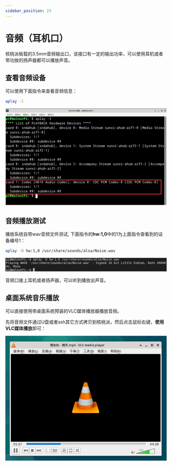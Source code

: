 ```yaml
---
sidebar_position: 23
---
```


# 音频（耳机口）

核桃派板载的3.5mm音频输出口，该接口有一定的输出功率，可以使用耳机或者带功放的扬声器都可以播放声音。

## 查看音频设备

可以使用下面指令来查看音频信息：

```bash
aplay -l
```

![audio1](./img/audio/audio1.png)

## 音频播放测试

播放系统自带wav音频文件测试, 下面指令的**hw:1,0**中的1为上面指令查看到的设备编号1：

```bash
aplay -D hw:1,0 /usr/share/sounds/alsa/Noise.wav
```

![audio2](./img/audio/audio2.png)

音频口接上耳机或者扬声器，可以听到播放出声音。

## 桌面系统音乐播放

可以直接使用带桌面系统预装的VLC媒体播放器播放音频。

先将音频文件通过U盘或者ssh其它方式拷贝到核桃派，然后点击鼠标右键，**使用VLC媒体播放**即可：

![audio3](./img/audio/audio3.png)

